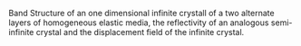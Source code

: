 Band Structure of an one dimensional infinite crystall of a two alternate layers of homogeneous elastic media, the reflectivity of an analogous semi-infinite crystal and the displacement field of the infinite crystal.

